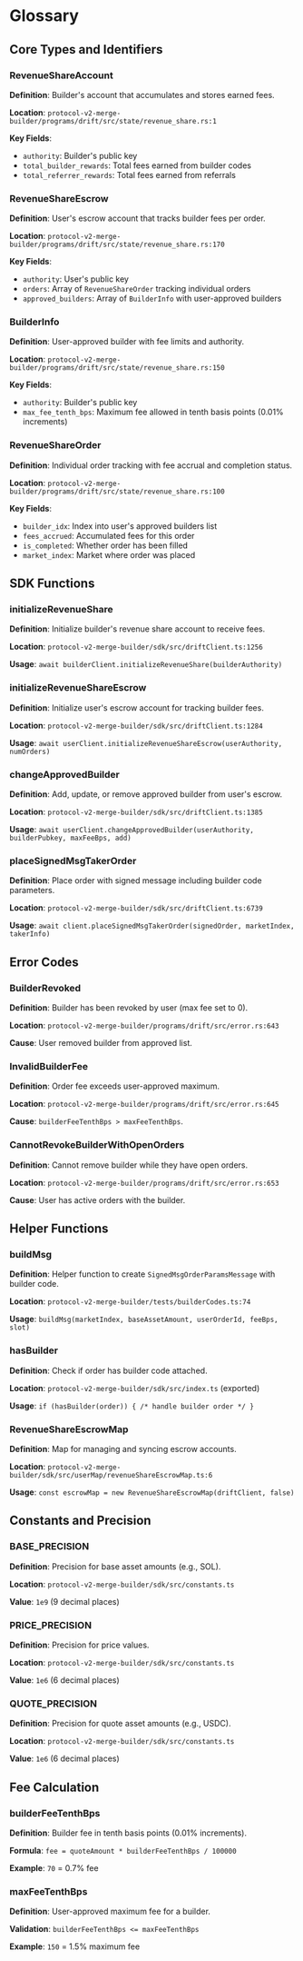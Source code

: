 # Glossary

## Core Types and Identifiers

### RevenueShareAccount
**Definition**: Builder's account that accumulates and stores earned fees.

**Location**: `protocol-v2-merge-builder/programs/drift/src/state/revenue_share.rs:1`

**Key Fields**:
- `authority`: Builder's public key
- `total_builder_rewards`: Total fees earned from builder codes
- `total_referrer_rewards`: Total fees earned from referrals

### RevenueShareEscrow
**Definition**: User's escrow account that tracks builder fees per order.

**Location**: `protocol-v2-merge-builder/programs/drift/src/state/revenue_share.rs:170`

**Key Fields**:
- `authority`: User's public key
- `orders`: Array of `RevenueShareOrder` tracking individual orders
- `approved_builders`: Array of `BuilderInfo` with user-approved builders

### BuilderInfo
**Definition**: User-approved builder with fee limits and authority.

**Location**: `protocol-v2-merge-builder/programs/drift/src/state/revenue_share.rs:150`

**Key Fields**:
- `authority`: Builder's public key
- `max_fee_tenth_bps`: Maximum fee allowed in tenth basis points (0.01% increments)

### RevenueShareOrder
**Definition**: Individual order tracking with fee accrual and completion status.

**Location**: `protocol-v2-merge-builder/programs/drift/src/state/revenue_share.rs:100`

**Key Fields**:
- `builder_idx`: Index into user's approved builders list
- `fees_accrued`: Accumulated fees for this order
- `is_completed`: Whether order has been filled
- `market_index`: Market where order was placed

## SDK Functions

### initializeRevenueShare
**Definition**: Initialize builder's revenue share account to receive fees.

**Location**: `protocol-v2-merge-builder/sdk/src/driftClient.ts:1256`

**Usage**: `await builderClient.initializeRevenueShare(builderAuthority)`

### initializeRevenueShareEscrow
**Definition**: Initialize user's escrow account for tracking builder fees.

**Location**: `protocol-v2-merge-builder/sdk/src/driftClient.ts:1284`

**Usage**: `await userClient.initializeRevenueShareEscrow(userAuthority, numOrders)`

### changeApprovedBuilder
**Definition**: Add, update, or remove approved builder from user's escrow.

**Location**: `protocol-v2-merge-builder/sdk/src/driftClient.ts:1385`

**Usage**: `await userClient.changeApprovedBuilder(userAuthority, builderPubkey, maxFeeBps, add)`

### placeSignedMsgTakerOrder
**Definition**: Place order with signed message including builder code parameters.

**Location**: `protocol-v2-merge-builder/sdk/src/driftClient.ts:6739`

**Usage**: `await client.placeSignedMsgTakerOrder(signedOrder, marketIndex, takerInfo)`

## Error Codes

### BuilderRevoked
**Definition**: Builder has been revoked by user (max fee set to 0).

**Location**: `protocol-v2-merge-builder/programs/drift/src/error.rs:643`

**Cause**: User removed builder from approved list.

### InvalidBuilderFee
**Definition**: Order fee exceeds user-approved maximum.

**Location**: `protocol-v2-merge-builder/programs/drift/src/error.rs:645`

**Cause**: `builderFeeTenthBps > maxFeeTenthBps`.

### CannotRevokeBuilderWithOpenOrders
**Definition**: Cannot remove builder while they have open orders.

**Location**: `protocol-v2-merge-builder/programs/drift/src/error.rs:653`

**Cause**: User has active orders with the builder.

## Helper Functions

### buildMsg
**Definition**: Helper function to create `SignedMsgOrderParamsMessage` with builder code.

**Location**: `protocol-v2-merge-builder/tests/builderCodes.ts:74`

**Usage**: `buildMsg(marketIndex, baseAssetAmount, userOrderId, feeBps, slot)`

### hasBuilder
**Definition**: Check if order has builder code attached.

**Location**: `protocol-v2-merge-builder/sdk/src/index.ts` (exported)

**Usage**: `if (hasBuilder(order)) { /* handle builder order */ }`

### RevenueShareEscrowMap
**Definition**: Map for managing and syncing escrow accounts.

**Location**: `protocol-v2-merge-builder/sdk/src/userMap/revenueShareEscrowMap.ts:6`

**Usage**: `const escrowMap = new RevenueShareEscrowMap(driftClient, false)`

## Constants and Precision

### BASE_PRECISION
**Definition**: Precision for base asset amounts (e.g., SOL).

**Location**: `protocol-v2-merge-builder/sdk/src/constants.ts`

**Value**: `1e9` (9 decimal places)

### PRICE_PRECISION
**Definition**: Precision for price values.

**Location**: `protocol-v2-merge-builder/sdk/src/constants.ts`

**Value**: `1e6` (6 decimal places)

### QUOTE_PRECISION
**Definition**: Precision for quote asset amounts (e.g., USDC).

**Location**: `protocol-v2-merge-builder/sdk/src/constants.ts`

**Value**: `1e6` (6 decimal places)

## Fee Calculation

### builderFeeTenthBps
**Definition**: Builder fee in tenth basis points (0.01% increments).

**Formula**: `fee = quoteAmount * builderFeeTenthBps / 100000`

**Example**: `70` = 0.7% fee

### maxFeeTenthBps
**Definition**: User-approved maximum fee for a builder.

**Validation**: `builderFeeTenthBps <= maxFeeTenthBps`

**Example**: `150` = 1.5% maximum fee
